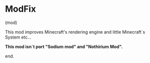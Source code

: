 # ModFix
(mod)

This mod improves Minecraft's rendering engine and little Minecraft`s System etc...

**This mod isn`t port "Sodium mod" and "Nothirium Mod".**

end.